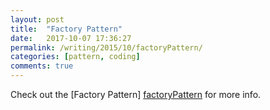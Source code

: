 ```yaml
---
layout: post
title:  "Factory Pattern"
date:   2017-10-07 17:36:27
permalink: /writing/2015/10/factoryPattern/
categories: [pattern, coding]
comments: true
---
```

Check out the [Factory Pattern] [factoryPattern] for more info.

[factoryPattern]: http://wiki.c2.com/?FactoryMethodPattern